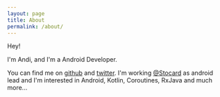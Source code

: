```yaml
---
layout: page
title: About
permalink: /about/
---
```


Hey!

I'm Andi, and I'm a Android Developer. 

You can find me on [github](https://github.com/awenger/) and [twitter](https://twitter.com/WengerAndi). I'm working [@Stocard](https://stocardapp.com) as android lead and I'm interested in Android, Kotlin, Coroutines, RxJava and much more...

